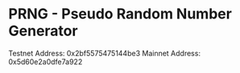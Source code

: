# PRNG - Pseudo Random Number Generator

Testnet Address: 0x2bf5575475144be3
Mainnet Address: 0x5d60e2a0dfe7a922